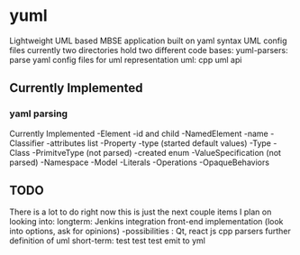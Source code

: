 # yuml
Lightweight UML based MBSE application built on yaml syntax UML config files
currently two directories hold two different code bases:
    yuml-parsers: parse yaml config files for uml representation
    uml: cpp uml api


## Currently Implemented

### yaml parsing
Currently Implemented
    -Element
        -id and child
    -NamedElement
        -name
    -Classifier
        -attributes list
    -Property
        -type (started default values)
    -Type
    -Class
    -PrimitveType (not parsed)
        -created enum
    -ValueSpecification (not parsed)
    -Namespace
    -Model
    -Literals
    -Operations
    -OpaqueBehaviors


## TODO
There is a lot to do right now this is just the next couple items I plan on looking into:
    longterm:
        Jenkins integration
        front-end implementation (look into options, ask for opinions)
            -possibilities : Qt, react js
        cpp parsers
        further definition of uml
    short-term:
        test test test
        emit to yml
    